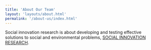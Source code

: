 ```yaml
---
title: 'About Our Team'
layout: 'layouts/about.html'
permalink: '/about-us/index.html'
---
```


Social innovation research is about developing and testing effective solutions to social and environmental problems,
[SOCIAL INNOVATION RESEARCH](https://www.centennialcollege.ca/about-centennial/centres-and-institutes/applied-research-innovation-and-entrepreneurship-services/research-and-innovation-centres/social-innovation-research-centre).
